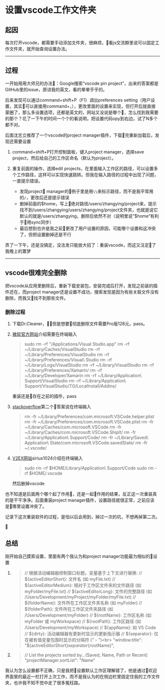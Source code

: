 # 设置vscode工作文件夹

## 起因
每次打开vscode，都需要手动添加文件夹，很麻烦，看js交流群里说可以固定工作文件夹，就开始查询设置办法。
***
## 过程

一开始用用大师兄的办法：Google搜索“vscode pin project”，出来的答案都是GitHub里的issue，原谅我的英文，看的晕晕乎乎的。

后来发现可以通过command+shift+P（F1）调出preferences setting（用户设置，其实可以直接用command+，），更改里面的设置来实现，但打开后就直接蒙圈了，那么多设置选项，还都是英文的，网站又没说是哪个，怎么找到我需要的那个？花了一下午的时间一个个的看说明，把设置代码opy到右边，试了N多个都不对。

后面沈志立推荐了一个vscode的project manager插件，下载完重新加载后，发现还需要设置
1. command+shift+P打开控制面板，键入project manager，选择save project，然后给自己的工作区命名（默认为project）。
2. 重复前面的操作，选择edit projects，在里面输入工作区的路径，可以设置多个工作路径，这样可以实现快速跳转。但我在输入路径的过程中出现了问题，一直提示错误。
  
    * 发现project manager的例子里是用```\\```来标示路径，而不是我平常用的```/```，更改后还是提示错误
    * 删掉前面的$home，写上绝对路径/users/zhangying/project来，提示找不到/users/zhangying/users/zhangying/project文件夹，也就是说它默认的就是/users/zhangying，删除后依然不对（说明里说”$home“有利于用sync同步）
    * 最后想到也许是我之前更改了用户设置的原因，可能哪个设置和这冲突了，但把设置删掉还是不行

弄了一下午，还是没搞定，没法发只能放大招了：重装vscode，而这又注定了我晚上的噩梦
***
## vscode很难完全删除

把vscode从应用里删除后，重新下载安装包，安装完成后打开，发现之前装的插件还在，而project manager还是设置不成功，搜索发现是因为有些关联文件没有删除，而我又找不到那些文件。

### 删除过程
1. 下载Dr.Cleaner，但是想要彻底删除文件需要Pro版128元，pass。
2. [微软官方网站](https://docs.microsoft.com/en-us/visualstudio/mac/uninstall#uninstall-visual-studio-for-mac)介绍需要在终端输入
    > sudo rm -rf "/Applications/Visual Studio.app"
rm -rf ~/Library/Caches/VisualStudio
rm -rf ~/Library/Preferences/VisualStudio
rm -rf ~/Library/Preferences/Visual\ Studio
rm -rf ~/Library/Logs/VisualStudio
rm -rf ~/Library/VisualStudio
rm -rf ~/Library/Preferences/Xamarin/
rm -rf ~/Library/Developer/Xamarin
rm -rf ~/Library/Application\ Support/VisualStudio
rm -rf ~/Library/Application\ Support/VisualStudio/7.0/LocalInstall/Addins/

    重装还是存在之前的插件，pass

3. [stackoverflow](https://stackoverflow.com/questions/42603103/how-to-completely-uninstall-vscode-on-mac)第二个答案说在终端输入
    >rm -fr ~/Library/Preferences/com.microsoft.VSCode.helper.plist
rm -fr ~/Library/Preferences/com.microsoft.VSCode.plist 
rm -fr ~/Library/Caches/com.microsoft.VSCode
rm -fr ~/Library/Caches/com.microsoft.VSCode.ShipIt/
rm -fr ~/Library/Application\ Support/Code/
rm -fr ~/Library/Saved\ Application\ State/com.microsoft.VSCode.savedState/
rm -fr ~/.vscode/



4. [V2EX网站](https://www.v2ex.com/t/191691)sirius1024介绍在终端输入
    >sudo rm -rf $HOME/Library/Application\ Support/Code 
sudo rm -rf $HOME/.vscode 

    然后删掉vscode

也不知道是后面两个哪个起了作用，还是一起作用的结果，反正这一次重装真的是干干净净。后面重装project manager插件，设置路径就很正常，之前应该是哪里设置冲突了。

记录下这次重装软件的过程，是怕以后会用到，掉过一次的坑，不想再掉第二次。



## 总结

刚开始自己摸索设置，里面有两个我认为和project manager功能最为相似的设置

1. 
    >// 根据活动编辑器控制窗口标题。变量基于上下文进行替换:
  // ${activeEditorShort}: 文件名 (如 myFile.txt)
  // ${activeEditorMedium}: 相对于工作区文件夹的文件路径 (如 myFolder/myFile.txt)
  // ${activeEditorLong}: 文件的完整路径 (如 /Users/Development/myProject/myFolder/myFile.txt)
  // ${folderName}: 文件所在工作区文件夹名称 (如 myFolder)
  // ${folderPath}: 文件所在工作区文件夹路径 (如 /Users/Development/myFolder)
  // ${rootName}: 工作区名称 (如 myFolder 或 myWorkspace)
  // ${rootPath}: 工作区路径 (如 /Users/Development/myWorkspace)
  // ${appName}: 如 VS Code
  // ${dirty}: 活动编辑器有更新时显示的更新指示器
  // ${separator}: 仅在被有值变量包围时显示的分隔符 (" - ")<br>
  "window.title": "${activeEditorShort}${separator}${rootName}",


  2. >// List the projects sorted by...(Saved, Name, Path or Recent)<br>
  "projectManager.sortList": "Name"

我认为怎么设置都不正确，只是我把设置默认工作区理解错了，他是通过欢迎界面里的最近一栏打开上次工作，而不是我认为的在侧边栏里固定住我的工作文件夹，也许我不知不觉中走了很多冤枉路。